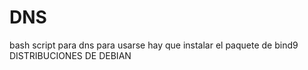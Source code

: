# DNS
bash script para dns
para usarse hay que instalar el paquete de bind9
DISTRIBUCIONES DE DEBIAN
